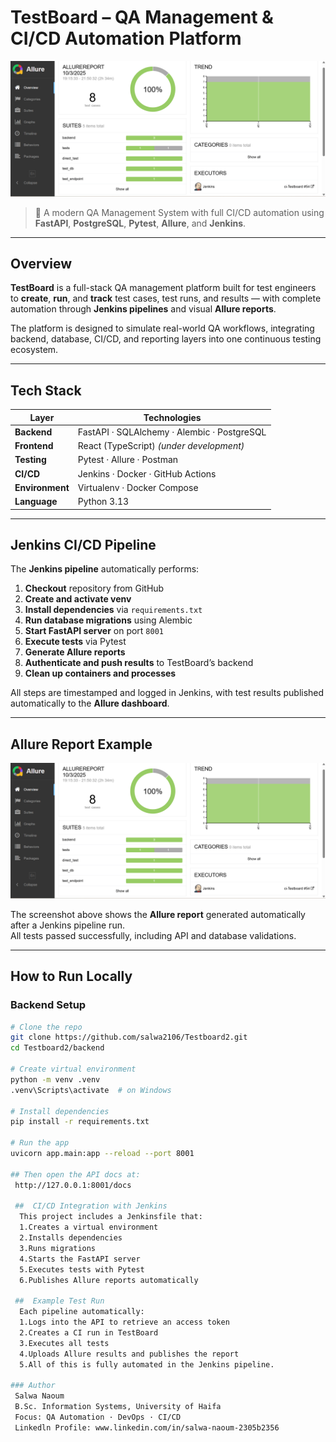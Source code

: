 # TestBoard – QA Management & CI/CD Automation Platform

![Allure Report Screenshot](docs/allure-report-screenshot.png)

> 🚀 A modern QA Management System with full CI/CD automation using **FastAPI**, **PostgreSQL**, **Pytest**, **Allure**, and **Jenkins**.

---

##  Overview

**TestBoard** is a full-stack QA management platform built for test engineers to **create**, **run**, and **track** test cases, test runs, and results — with complete automation through **Jenkins pipelines** and visual **Allure reports**.

The platform is designed to simulate real-world QA workflows, integrating backend, database, CI/CD, and reporting layers into one continuous testing ecosystem.

---

##  Tech Stack

| Layer | Technologies |
|-------|---------------|
| **Backend** | FastAPI · SQLAlchemy · Alembic · PostgreSQL |
| **Frontend** | React (TypeScript) *(under development)* |
| **Testing** | Pytest · Allure · Postman |
| **CI/CD** | Jenkins · Docker · GitHub Actions |
| **Environment** | Virtualenv · Docker Compose |
| **Language** | Python 3.13 |

---

##  Jenkins CI/CD Pipeline

The **Jenkins pipeline** automatically performs:

1. **Checkout** repository from GitHub  
2.  **Create and activate venv**  
3.  **Install dependencies** via `requirements.txt`  
4.  **Run database migrations** using Alembic  
5.  **Start FastAPI server** on port `8001`  
6.  **Execute tests** via Pytest  
7.  **Generate Allure reports**  
8.  **Authenticate and push results** to TestBoard’s backend  
9.  **Clean up containers and processes**  

 All steps are timestamped and logged in Jenkins, with test results published automatically to the **Allure dashboard**.

---

## Allure Report Example

![Allure Report Screenshot](docs/allure-report-screenshot.png)

The screenshot above shows the **Allure report** generated automatically after a Jenkins pipeline run.  
All tests passed successfully, including API and database validations.

---

##  How to Run Locally

### Backend Setup

```bash
# Clone the repo
git clone https://github.com/salwa2106/Testboard2.git
cd Testboard2/backend

# Create virtual environment
python -m venv .venv
.venv\Scripts\activate  # on Windows

# Install dependencies
pip install -r requirements.txt

# Run the app
uvicorn app.main:app --reload --port 8001

## Then open the API docs at:
 http://127.0.0.1:8001/docs

 ##  CI/CD Integration with Jenkins
  This project includes a Jenkinsfile that:
  1.Creates a virtual environment
  2.Installs dependencies
  3.Runs migrations
  4.Starts the FastAPI server
  5.Executes tests with Pytest
  6.Publishes Allure reports automatically

 ##  Example Test Run
  Each pipeline automatically:
  1.Logs into the API to retrieve an access token
  2.Creates a CI run in TestBoard
  3.Executes all tests
  4.Uploads Allure results and publishes the report
  5.All of this is fully automated in the Jenkins pipeline.

### Author
 Salwa Naoum
 B.Sc. Information Systems, University of Haifa
 Focus: QA Automation · DevOps · CI/CD
 Linkedln Profile: www.linkedin.com/in/salwa-naoum-2305b2356

